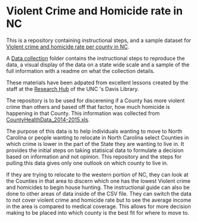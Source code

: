 # Violent Crime and Homicide rate in NC
 This is a repository containing instructional steps, and a sample dataset for [Violent crime and homicide rate per county in NC](https://github.com/dmhanson/English105-UNC/blob/main/ViolentCrime-HomicideRate-inNorthCarolina.xls). 

A [Data collection](https://github.com/dmhanson/English105-UNC/tree/main/Data%20collection) folder contains the instructional steps to reproduce the data, a visual display of the data on a state wide scale and a sample of the full information with a readme on what the collection details.

These materials have been adpated from excellent lessons created by the staff at the [Research Hub](https://library.unc.edu/hub/) of the UNC 's Davis Library.

The repository is to be used for discerening if a County has more violent crime than others and based off that factor, how much homicide is happening in that County. This information was collected from [CountyHealthData_2014-2015.xls](https://github.com/dmhanson/English105-UNC/blob/main/CountyHealthData_2014-2015.xls). 

The purpose of this data is to help individuals wanting to move to North Carolina or people wanting to relocate in North Carolina select Counties in which crime is lower in the part of the State they are wanting to live in. It provides the initial steps on taking statisical data to formulate a decision based on information and not opinion. This repository and the steps for pulling this data gives only one outlook on which county to live in.

If they are trying to relocate to the western portion of NC, they can look at the Counties in that area to discern which one has the lowest Violent crime and homicides to begin house hunting. The instructional guide can also be done to other areas of data inside of the CSV file. They can switch the data to not cover violent crime and homicide rate but to see the average income in the area is compared to medical coverage. This allows for more decision making to be placed into which county is the best fit for where to move to. 
